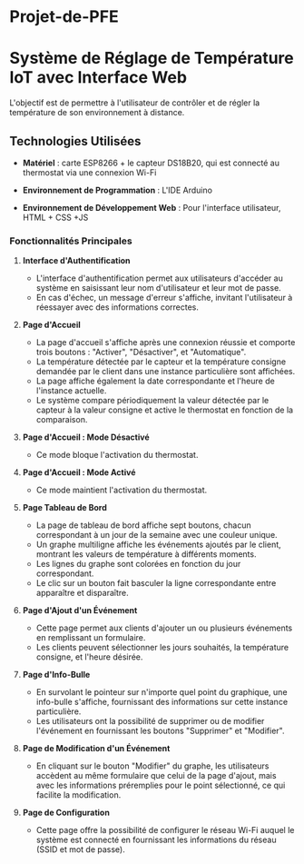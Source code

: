 # Projet-de-PFE
# Système de Réglage de Température IoT avec Interface Web
L'objectif est de permettre à l'utilisateur de contrôler et de régler la température de son environnement à distance.

## Technologies Utilisées

- **Matériel** : carte ESP8266 + le capteur DS18B20, qui est connecté au thermostat via une connexion Wi-Fi

- **Environnement de Programmation** : L'IDE Arduino 

- **Environnement de Développement Web** : Pour l'interface utilisateur, HTML + CSS +JS

### Fonctionnalités Principales

1. **Interface d'Authentification**
    - L'interface d'authentification permet aux utilisateurs d'accéder au système en saisissant leur nom d'utilisateur et leur mot de passe.
    - En cas d'échec, un message d'erreur s'affiche, invitant l'utilisateur à réessayer avec des informations correctes.

2. **Page d'Accueil**
    - La page d'accueil s'affiche après une connexion réussie et comporte trois boutons : "Activer", "Désactiver", et "Automatique".
    - La température détectée par le capteur et la température consigne demandée par le client dans une instance particulière sont affichées.
    - La page affiche également la date correspondante et l'heure de l'instance actuelle.
    - Le système compare périodiquement la valeur détectée par le capteur à la valeur consigne et active le thermostat en fonction de la comparaison.

3. **Page d'Accueil : Mode Désactivé**
    - Ce mode bloque l'activation du thermostat.

4. **Page d'Accueil : Mode Activé**
    - Ce mode maintient l'activation du thermostat.

5. **Page Tableau de Bord**
    - La page de tableau de bord affiche sept boutons, chacun correspondant à un jour de la semaine avec une couleur unique.
    - Un graphe multiligne affiche les événements ajoutés par le client, montrant les valeurs de température à différents moments.
    - Les lignes du graphe sont colorées en fonction du jour correspondant.
    - Le clic sur un bouton fait basculer la ligne correspondante entre apparaître et disparaître.

6. **Page d'Ajout d'un Événement**
    - Cette page permet aux clients d'ajouter un ou plusieurs événements en remplissant un formulaire.
    - Les clients peuvent sélectionner les jours souhaités, la température consigne, et l'heure désirée.

7. **Page d'Info-Bulle**
    - En survolant le pointeur sur n'importe quel point du graphique, une info-bulle s'affiche, fournissant des informations sur cette instance particulière.
    - Les utilisateurs ont la possibilité de supprimer ou de modifier l'événement en fournissant les boutons "Supprimer" et "Modifier".

8. **Page de Modification d'un Événement**
    - En cliquant sur le bouton "Modifier" du graphe, les utilisateurs accèdent au même formulaire que celui de la page d'ajout, mais avec les informations préremplies pour le point sélectionné, ce qui facilite la modification.

9. **Page de Configuration**
    - Cette page offre la possibilité de configurer le réseau Wi-Fi auquel le système est connecté en fournissant les informations du réseau (SSID et mot de passe).
    







